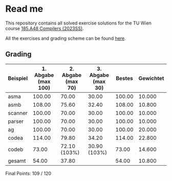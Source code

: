 # Read me

This repository contains all solved exercise solutions for the TU Wien course [185.A48 Compilers (2023SS)](https://tiss.tuwien.ac.at/course/educationDetails.xhtml?dswid=1107&dsrid=273&semester=2023S&courseNr=185A48).

All the exercises and grading scheme can be found [here](http://www.complang.tuwien.ac.at/ubvl/skriptum/skriptum23.html).

## Grading

| Beispiel | 1. Abgabe (max 100) | 2. Abgabe (max 70) | 3. Abgabe (max 30) | Bestes | Gewichtet |
| -------- | ------------------- | ------------------ | ------------------ | ------ | --------- |
| asma     | 100.00              | 70.00              | 30.00              | 100.00 | 10.000    |
| asmb     | 108.00              | 75.60              | 32.40              | 108.00 | 10.800    |
| scanner  | 100.00              | 70.00              | 30.00              | 100.00 | 10.000    |
| parser   | 100.00              | 70.00              | 30.00              | 100.00 | 10.000    |
| ag       | 100.00              | 70.00              | 30.00              | 100.00 | 20.000    |
| codea    | 114.00              | 79.80              | 34.20              | 114.00 | 22.800    |
| codeb    | 73.00               | 72.10 (103%)       | 30.90 (103%)       | 73.00  | 14.600    |
| gesamt   | 54.00               | 37.80              |                    | 54.00  | 10.800    |

Final Points: 109 / 120
